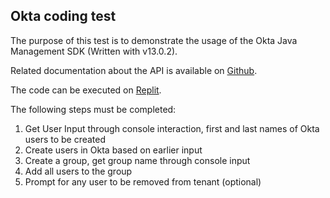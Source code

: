 ## Okta coding test
The purpose of this test is to demonstrate the usage of the Okta Java Management SDK (Written with v13.0.2).

Related documentation about the API is available on [Github](https://github.com/okta/okta-sdk-java).

The code can be executed on [Replit](https://replit.com).

The following steps must be completed:
1. Get User Input through console interaction, first and last names of Okta users to be created
2. Create users in Okta based on earlier input
3. Create a group, get group name through console input
4.  Add all users to the group
5.  Prompt for any user to be removed from tenant (optional)
